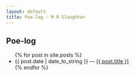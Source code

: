```yaml
---
layout: default
title: Poe-log - M R Slaughter
---
```

<section>
	<h2>Poe-log</h2>
	<ul class="posts">
		{% for post in site.posts %}
		<li>
		<span>{{ post.date | date_to_string }}</span> &mdash;
		<a href="{{ post.url }}" title="{{ post.title }}" class="paragraph-link">{{ post.title }}</a>
		</li>
		{% endfor %}
	</ul>
</section>
